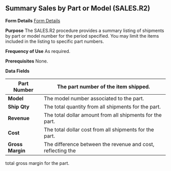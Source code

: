 ## Summary Sales by Part or Model (SALES.R2)
<PageHeader />

**Form Details**
[Form Details](../SALES-R2-1/README.md)

**Purpose**
The SALES.R2 procedure provides a summary listing of shipments by part or
model number for the period specified. You may limit the items included in the
listing to specific part numbers.

**Frequency of Use**
As required.

**Prerequisites**
None.

**Data Fields**

| **Part Number**  | The part number of the item shipped.                        |
| ---------------- | ----------------------------------------------------------- |
| **Model**        | The model number associated to the part.                    |
| **Ship Qty**     | The total quantity from all shipments for the part.         |
| **Revenue**      | The total dollar amount from all shipments for the part.    |
| **Cost**         | The total dollar cost from all shipments for the part.      |
| **Gross Margin** | The difference between the revenue and cost, reflecting the |
total gross margin for the part.

<badge text= "Version 8.10.57 " vertical="middle" />

<PageFooter />
